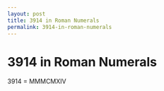 ```yaml
---
layout: post
title: 3914 in Roman Numerals
permalink: 3914-in-roman-numerals
---
```


# 3914 in Roman Numerals

3914 = MMMCMXIV
